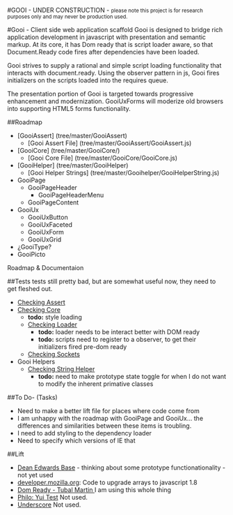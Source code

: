#GOOI - UNDER CONSTRUCTION - 
<small>please note this project is for research purposes only and may never be production used. </small>

#Gooi - Client side web application scaffold
Gooi is designed to bridge rich application development in javascript with presentation and semantic markup. 
At its core, it has Dom ready that is script loader aware, so that Document.Ready code fires after dependencies 
have been loaded. 

Gooi strives to supply a rational and simple script loading functionality that interacts with document.ready.
Using the observer pattern in js, Gooi fires initializers on the scripts loaded into the requires queue. 

The presentation portion of Gooi is targeted towards progressive enhancement and modernization. GooiUxForms will 
moderize old browsers into supporting HTML5 forms functionality.

##Roadmap
* [GooiAssert] (tree/master/GooiAssert)
    * [Gooi Assert File] (tree/master/GooiAssert/GooiAssert.js)
* [GooiCore] (tree/master/GooiCore/)
    * [Gooi Core File] (tree/master/GooiCore/GooiCore.js)
* [GooiHelper] (tree/master/GooiHelper)
    * [Gooi Helper Strings] (tree/master/Gooihelper/GooiHelperString.js)
* GooiPage
    * GooiPageHeader
        * GooiPageHeaderMenu
    * GooiPageContent
* GooiUx
    * GooiUxButton
    * GooiUxFaceted
    * GooiUxForm
    * GooiUxGrid
* &iquest;GooiType?
* GooiPicto


Roadmap & Documentaion  

 
##Tests
tests still pretty bad, but are somewhat useful now, they need to get fleshed out.
* <a href="test/_GooiAssert.htm">Checking Assert</a>
* <a href="test/_GooiCore.htm">Checking Core</a>
    * __todo:__ style loading 
    * <a href="test/_GooiCoreLoader.htm">Checking Loader</a>
        * __todo:__ loader needs to be interact better with DOM ready 
        * __todo:__ scripts need to register to a observer, to get their initializers fired pre-dom ready
    * <a href="test/_GooiCoreSocket.htm">Checking Sockets</a>
* Gooi Helpers
    * <a href="test/_GooiHelperString.htm">Checking String Helper</a>
        * __todo:__ need to make prototype state toggle for when I do not want to modify the inherent primative classes 

##To Do- (Tasks)
* Need to make a better lift file for places where code come from
* I am unhappy with the roadmap with GooiPage and GooiUx... the differences and similarities between these items is troubling. 
* I need to add styling to the dependency loader
* Need to specify which versions of IE that

##Lift
* <a target="_blank" href="http://dean.edwards.name/weblog/2006/03/base/">Dean Edwards Base</a> - thinking about some prototype functionationality - not yet used<br/>
* <a target="_blank" href="//developer.mozilla.org/en-US/docs/JavaScript/Reference/Global_Objects/Array">developer.mozilla.org</a>: Code to upgrade arrays to javascript 1.8<br/>
* <a target="_blank" href="//code.google.com/p/domready/">Dom Ready - Tubal Martin </a> I am using this whole thing<br/>
* <a target="_blank" href="//developer.yahoo.com/yui/yuitest/#start">Philo: Yui Test</a> Not used. <br/>
* <a target="_blank" href="//github.com/amdjs/underscore/blob/master/underscore.js">Underscore</a> Not used. <br/>